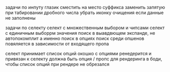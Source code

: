 

задачи по инпуту
глазик сместить на место суффикса
заменить запятую при табировании дробного числа
убрать иконку очищения если данные не заполнены



задачи по селекту
селект с множественным выбором и чипсами
селект с единичным выборрм значения
поиск в выавдвющем экспанде, не автопокомплит а именно поиск в опциях
поиск среди опшенов повяляется в зависимости от входящего пропа


селект принимает список опций
окошко с опциями ренедерится и привязан к селекту
должна быть опция / пропс для рендеринга в боди, чтобы список опций при рендере не обрезался 